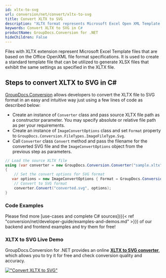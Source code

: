 ```yaml
---
id: xltx-to-svg
url: conversion/net/convert/xltx-to-svg
title: Convert XLTX to SVG
description: "XLTX format represents Microsoft Excel Open XML Template with .xltx extension. Learn how to convert XLTX to SVG file programmatically in C# language using GroupDocs.Conversion for .NET library."
keywords: Convert XLTX to SVG in C#
productName: GroupDocs.Conversion for .NET
hideChildren: False
---
```


Files with XLTX extension represent Microsoft Excel Template files that are based on the Office OpenXML file format specifications. It is used to create a standard template file that can be utilized to generate XLSX files that exhibit the same settings as specified in the XLTX file.

## Steps to convert XLTX to SVG in C#

[GroupDocs.Conversion](https://products.groupdocs.com/conversion/net) allows developers to convert the XLTX file to SVG format in an easy and intuitive way just using a few lines of code as described below:

* Create an instance of `Converter` class and pass source XLTX file path as a constructor parameter. You may specify absolute or relative file path as per your requirements. 
* Create an instance of `ImageConvertOptions` class and set `Format` property to `GroupDocs.Conversion.FileTypes.ImageFileType.Svg`.
* Call `Converter` class `Convert` method and pass the filename for the converted SVG file and the `ImageConvertOptions` object from the previous step as parameters.

```csharp
// Load the source XLTX file
using (var converter = new GroupDocs.Conversion.Converter("sample.xltx"))
{
    // Set the convert options for SVG format
   var options = new ImageConvertOptions { Format = GroupDocs.Conversion.FileTypes.ImageFileType.Svg };
    // Convert to SVG format
    converter.Convert("converted.svg", options);
}
```

### Code Examples

Please find more [use-cases and complete C# sources]({{< ref "conversion/net/developer-guide/examples-and-demos.md" >}}) of our backend and frontend examples and try them for free!

### XLTX to SVG Live Demo

GroupDocs.Conversion for .NET provides an online [**XLTX to SVG converter**](https://products.groupdocs.app/conversion/xltx-to-svg), which allows you to try it for free and check conversion quality and accuracy.

[!["Convert XLTX to SVG"](conversion/net/images/convert-to-svg/convert-xltx-to-svg.png)](https://products.groupdocs.app/conversion/xltx-to-svg)